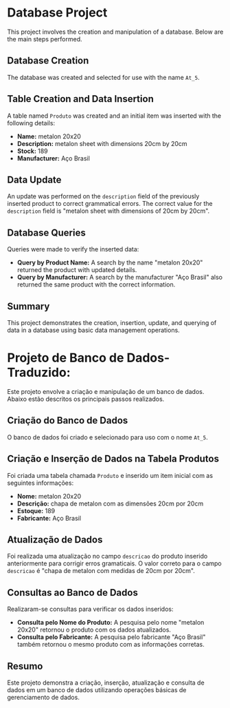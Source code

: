 # Database Project

This project involves the creation and manipulation of a database. Below are the main steps performed.

## Database Creation

The database was created and selected for use with the name `At_5`.

## Table Creation and Data Insertion

A table named `Produto` was created and an initial item was inserted with the following details:
- **Name:** metalon 20x20
- **Description:** metalon sheet with dimensions 20cm by 20cm
- **Stock:** 189
- **Manufacturer:** Aço Brasil

## Data Update

An update was performed on the `description` field of the previously inserted product to correct grammatical errors. The correct value for the `description` field is "metalon sheet with dimensions of 20cm by 20cm".

## Database Queries

Queries were made to verify the inserted data:
- **Query by Product Name:** A search by the name "metalon 20x20" returned the product with updated details.
- **Query by Manufacturer:** A search by the manufacturer "Aço Brasil" also returned the same product with the correct information.

## Summary

This project demonstrates the creation, insertion, update, and querying of data in a database using basic data management operations.

# Projeto de Banco de Dados-Traduzido:

Este projeto envolve a criação e manipulação de um banco de dados. Abaixo estão descritos os principais passos realizados.

## Criação do Banco de Dados

O banco de dados foi criado e selecionado para uso com o nome `At_5`.

## Criação e Inserção de Dados na Tabela Produtos

Foi criada uma tabela chamada `Produto` e inserido um item inicial com as seguintes informações:
- **Nome:** metalon 20x20
- **Descrição:** chapa de metalon com as dimensões 20cm por 20cm
- **Estoque:** 189
- **Fabricante:** Aço Brasil

## Atualização de Dados

Foi realizada uma atualização no campo `descricao` do produto inserido anteriormente para corrigir erros gramaticais. O valor correto para o campo `descricao` é "chapa de metalon com medidas de 20cm por 20cm".

## Consultas ao Banco de Dados

Realizaram-se consultas para verificar os dados inseridos:
- **Consulta pelo Nome do Produto:** A pesquisa pelo nome "metalon 20x20" retornou o produto com os dados atualizados.
- **Consulta pelo Fabricante:** A pesquisa pelo fabricante "Aço Brasil" também retornou o mesmo produto com as informações corretas.

## Resumo

Este projeto demonstra a criação, inserção, atualização e consulta de dados em um banco de dados utilizando operações básicas de gerenciamento de dados.
